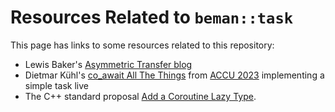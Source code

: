 <!-- SPDX-License-Identifier: Apache-2.0 WITH LLVM-exception -->

# Resources Related to `beman::task`

This page has links to some resources related to this repository:

* Lewis Baker's [Asymmetric Transfer blog](https://lewissbaker.github.io/)
* Dietmar Kühl's
    [co_await All The Things](https://youtu.be/Npiw4cYElng?si=J0EYX6IgBf_u-e6z)
    from [ACCU 2023](https://accu.org/conf-previous/2023/sessions/) implementing
    a simple task live
* The C++ standard proposal [Add a Coroutine Lazy Type](https://wg21.link/P3552).
